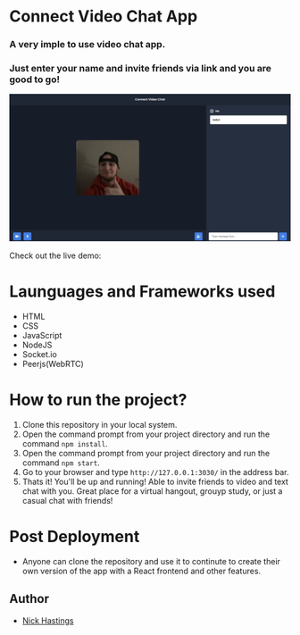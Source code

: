 # Connect Video Chat App

### A very imple to use video chat app.
### Just enter your name and invite friends via link and you are good to go!

![IMG](./video-chat.png)

Check out the live demo: 


# Launguages and Frameworks used

* HTML
* CSS
* JavaScript
* NodeJS  
* Socket.io 
* Peerjs(WebRTC)

# How to run the project?

1. Clone this repository in your local system.
2. Open the command prompt from your project directory and run the command `npm install`.
3. Open the command prompt from your project directory and run the command `npm start`.
4. Go to your browser and type `http://127.0.0.1:3030/` in the address bar.
5. Thats it! You'll be up and running! Able to invite friends to video and text chat with you. Great place for a virtual hangout, grouyp study, or just a casual chat with friends!

# Post Deployment

* Anyone can clone the repository and use it to continute to create their own version of the app with a React frontend and other features.

## Author

- [Nick Hastings](https://nhastings1.github.io/Nick-Hastings-React-Portfolio/)

